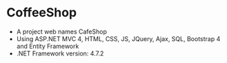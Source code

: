 # CoffeeShop
* A project web names CafeShop<br/>
* Using ASP.NET MVC 4, HTML, CSS, JS, JQuery, Ajax, SQL, Bootstrap 4 and Entity Framework
* .NET Framework version: 4.7.2
